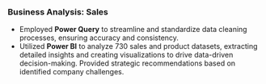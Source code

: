 ### Business Analysis: Sales 
- Employed **Power Query** to streamline and standardize data cleaning processes, ensuring accuracy and consistency. 
- Utilized **Power BI** to analyze 730 sales and product datasets, extracting detailed insights and creating visualizations to drive data-driven decision-making. Provided strategic recommendations based on identified company challenges.
